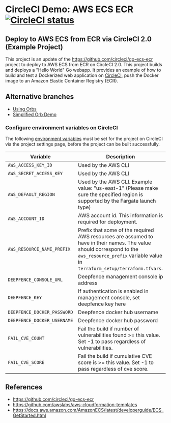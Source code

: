 # CircleCI Demo: AWS ECS ECR [![CircleCI status](https://circleci.com/gh/CircleCI-Public/circleci-demo-aws-ecs-ecr.svg "CircleCI status")](https://circleci.com/gh/CircleCI-Public/circleci-demo-aws-ecs-ecr)

## Deploy to AWS ECS from ECR via CircleCI 2.0 (Example Project)
This project is an update of the https://github.com/circleci/go-ecs-ecr project to
deploy to AWS ECS from ECR on CircleCI 2.0.
This project builds and deploys a "Hello World" Go webapp. It provides an example of how to build and test a Dockerized 
web application on [CircleCI](https://circleci.com), push the Docker image to an Amazon Elastic Container Registry (ECR).

## Alternative branches
* [Using Orbs](https://github.com/CircleCI-Public/circleci-demo-aws-ecs-ecr/tree/orbs)
* [Simplified Orb Demo](https://github.com/CircleCI-Public/circleci-demo-aws-ecs-ecr/tree/simple_orb_demo)

### Configure environment variables on CircleCI
The following [environment variables](https://circleci.com/docs/2.0/env-vars/#setting-an-environment-variable-in-a-project) must be set for the project on CircleCI via the project settings page, before the project can be built successfully.


| Variable                    | Description                                                                                                                                                                                       |
|-----------------------------|---------------------------------------------------------------------------------------------------------------------------------------------------------------------------------------------------|
| `AWS_ACCESS_KEY_ID`         | Used by the AWS CLI                                                                                                                                                                               |
| `AWS_SECRET_ACCESS_KEY`     | Used by the AWS CLI                                                                                                                                                                               |
| `AWS_DEFAULT_REGION`        | Used by the AWS CLI. Example value: "us-east-1" (Please make sure the specified region is supported by the Fargate launch type)                                                                   |
| `AWS_ACCOUNT_ID`            | AWS account id. This information is required for deployment.                                                                                                                                      |
| `AWS_RESOURCE_NAME_PREFIX`  | Prefix that some of the required AWS resources are assumed to have in their names. The value should correspond to the `aws_resource_prefix` variable value in `terraform_setup/terraform.tfvars`. |
| `DEEPFENCE_CONSOLE_URL`     | Deepfence management console ip address                                                                                                                                                           |
| `DEEPFENCE_KEY`             | If authentication is enabled in management console, set deepfence key here                                                                                                                        |
| `DEEPFENCE_DOCKER_PASSWORD` | Deepfence docker hub username                                                                                                                                                                     |
| `DEEPFENCE_DOCKER_USERNAME` | Deepfence docker hub password                                                                                                                                                                     |
| `FAIL_CVE_COUNT`            | Fail the build if number of vulnerabilities found >= this value. Set -1 to pass regardless of vulnerabilities.                                                                                    |
| `FAIL_CVE_SCORE`            | Fail the build if cumulative CVE score is >= this value. Set -1 to pass regardless of cve score.                                                                                                  |

## References
- https://github.com/circleci/go-ecs-ecr
- https://github.com/awslabs/aws-cloudformation-templates
- https://docs.aws.amazon.com/AmazonECS/latest/developerguide/ECS_GetStarted.html
